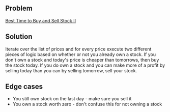 ## Problem

[Best Time to Buy and Sell Stock II](https://leetcode.com/explore/interview/card/top-interview-questions-easy/92/array/564/)

## Solution

Iterate over the list of prices and for every price execute two different 
pieces of logic based on whether or not you already own a stock. If you
don't own a stock and today's price is cheaper than tomorrows, then buy
the stock today. If you do own a stock and you can make more of a profit
by selling today than you can by selling tomorrow, sell your stock.

## Edge cases

- You still own stock on the last day - make sure you sell it
- You own a stock worth zero - don't confuse this for not owning a stock
